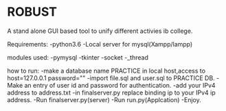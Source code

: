 # ROBUST
A stand alone GUI based tool to unify different activies ib college.

Requirements:
-python3.6
-Local server for mysql(Xampp/lampp)

modules used:
-pymysql
-tkinter
-socket
-_thread

how to run:
-make a database name PRACTICE in local host,access to host=127.0.0.1 password=""
-import file.sql and user.sql to PRACTICE DB.
-Make an entry of user id and password for authentication.
-add your IPv4 address to address.txt
-in finalserver.py replace binding ip to your IPv4 ip address.
-Run finalserver.py(server)
-Run run.py(Applcation)
-Enjoy.
